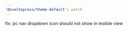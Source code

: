 ```yaml
---
'@sveltepress/theme-default': patch
---
```


fix: pc nav dropdown icon should not show in mobile view

